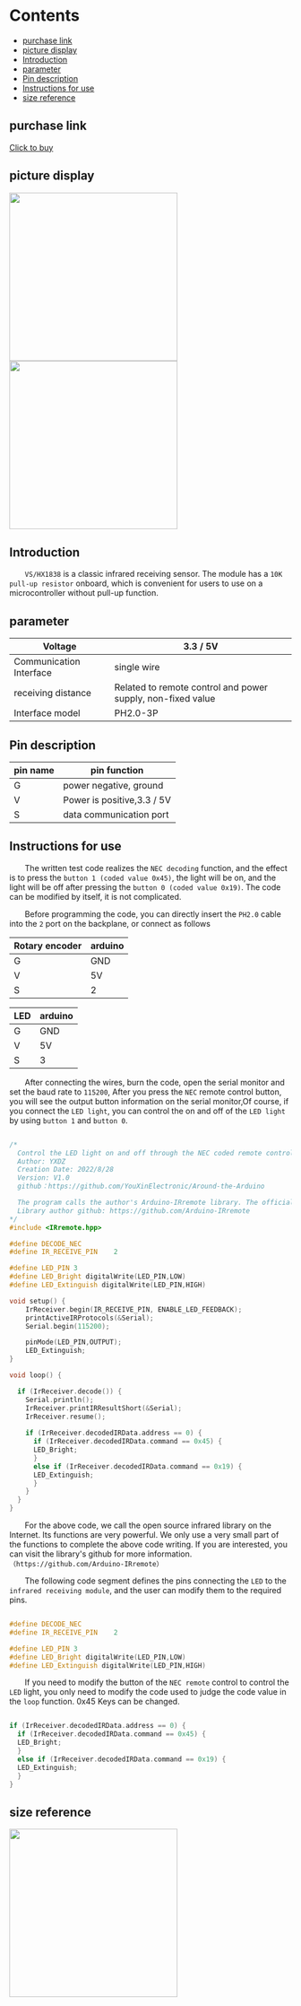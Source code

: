 
# Contents

  - [purchase link](#purchase-link)
  - [picture display](#picture-display)
  - [Introduction](#introduction)
  - [parameter](#parameter)
  - [Pin description](#pin-description)
  - [Instructions for use](#instructions-for-use)
  - [size reference](#size-reference)

## purchase link
[Click to buy]()

## picture display
<img src="https://raw.githubusercontent.com/YouXinElectronic/Around-the-Arduino/main/InfraredReception/image/top.jpg" width="300"><img src="https://raw.githubusercontent.com/YouXinElectronic/Around-the-Arduino/main/InfraredReception/image/bottom.jpg" width="300">

## Introduction
&nbsp;&nbsp;&nbsp;&nbsp;&nbsp;&nbsp;&nbsp;`VS/HX1838` is a classic infrared receiving sensor. The module has a `10K pull-up resistor` onboard, which is convenient for users to use on a microcontroller without pull-up function.

## parameter
| Voltage | 3.3 / 5V |
|--|--|
| Communication Interface | single wire |
| receiving distance | Related to remote control and power supply, non-fixed value |
| Interface model | PH2.0-3P |

## Pin description

| pin name | pin function |
|--|--|
| G | power negative, ground |
| V | Power is positive,3.3 / 5V |
| S | data communication port |

## Instructions for use
&nbsp;&nbsp;&nbsp;&nbsp;&nbsp;&nbsp;&nbsp;The written test code realizes the `NEC decoding` function, and the effect is to press the `button 1 (coded value 0x45)`, the light will be on, and the light will be off after pressing the `button 0 (coded value 0x19)`. The code can be modified by itself, it is not complicated.

&nbsp;&nbsp;&nbsp;&nbsp;&nbsp;&nbsp;&nbsp;Before programming the code, you can directly insert the `PH2.0` cable into the `2` port on the backplane, or connect as follows

| Rotary encoder | arduino |
|--|--|
| G | GND |
| V | 5V |
| S | 2 |

| LED | arduino |
|--|--|
| G | GND |
| V | 5V |
| S | 3 |

&nbsp;&nbsp;&nbsp;&nbsp;&nbsp;&nbsp;&nbsp;After connecting the wires, burn the code, open the serial monitor and set the baud rate to `115200`, After you press the `NEC` remote control button, you will see the output button information on the serial monitor,Of course, if you connect the `LED light`, you can control the on and off of the `LED light` by using `button 1` and `button 0`.

```cpp

/*
  Control the LED light on and off through the NEC coded remote controller. Press the key 1 to light up and the key 0 to light up
  Author: YXDZ
  Creation Date: 2022/8/28
  Version: V1.0
  github：https://github.com/YouXinElectronic/Around-the-Arduino

  The program calls the author's Arduino-IRremote library. The official provides a lot of examples. The following code only calls a small part of the function. The library function is very powerful. You can visit the author's github for more information.
  Library author github: https://github.com/Arduino-IRremote
*/
#include <IRremote.hpp>

#define DECODE_NEC
#define IR_RECEIVE_PIN    2

#define LED_PIN 3
#define LED_Bright digitalWrite(LED_PIN,LOW)
#define LED_Extinguish digitalWrite(LED_PIN,HIGH)

void setup() {
    IrReceiver.begin(IR_RECEIVE_PIN, ENABLE_LED_FEEDBACK);
    printActiveIRProtocols(&Serial);
    Serial.begin(115200);

    pinMode(LED_PIN,OUTPUT);
    LED_Extinguish;
}

void loop() {

  if (IrReceiver.decode()) {
    Serial.println();
    IrReceiver.printIRResultShort(&Serial);
    IrReceiver.resume();
    
    if (IrReceiver.decodedIRData.address == 0) {
      if (IrReceiver.decodedIRData.command == 0x45) {
      LED_Bright;
      }
      else if (IrReceiver.decodedIRData.command == 0x19) {
      LED_Extinguish;
      }
    }
  }
}

```

&nbsp;&nbsp;&nbsp;&nbsp;&nbsp;&nbsp;&nbsp;For the above code, we call the open source infrared library on the Internet. Its functions are very powerful. We only use a very small part of the functions to complete the above code writing. If you are interested, you can visit the library's github for more information.`（https://github.com/Arduino-IRremote）`

&nbsp;&nbsp;&nbsp;&nbsp;&nbsp;&nbsp;&nbsp;The following code segment defines the pins connecting the `LED` to the `infrared receiving module`, and the user can modify them to the required pins.

```cpp

#define DECODE_NEC
#define IR_RECEIVE_PIN    2

#define LED_PIN 3
#define LED_Bright digitalWrite(LED_PIN,LOW)
#define LED_Extinguish digitalWrite(LED_PIN,HIGH)

```

&nbsp;&nbsp;&nbsp;&nbsp;&nbsp;&nbsp;&nbsp;If you need to modify the button of the `NEC remote` control to control the `LED` light, you only need to modify the code used to judge the code value in the `loop` function. 0x45 Keys can be changed.

```cpp

if (IrReceiver.decodedIRData.address == 0) {
  if (IrReceiver.decodedIRData.command == 0x45) {
  LED_Bright;
  }
  else if (IrReceiver.decodedIRData.command == 0x19) {
  LED_Extinguish;
  }
}

```

## size reference

<img src="https://raw.githubusercontent.com/YouXinElectronic/Around-the-Arduino/main/InfraredReception/image/Dimensions.jpg" width="300">


